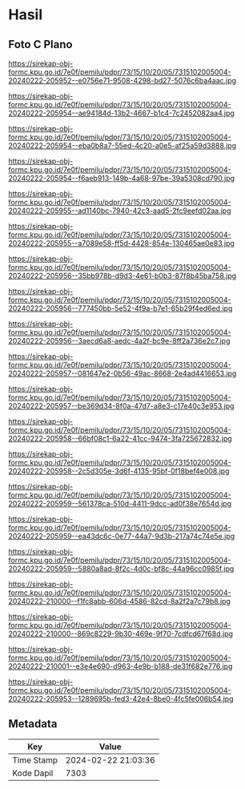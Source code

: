 # Hasil

## Foto C Plano

https://sirekap-obj-formc.kpu.go.id/7e0f/pemilu/pdpr/73/15/10/20/05/7315102005004-20240222-205952--e0756e71-9508-4298-bd27-5076c6ba4aac.jpg

https://sirekap-obj-formc.kpu.go.id/7e0f/pemilu/pdpr/73/15/10/20/05/7315102005004-20240222-205954--ae94184d-13b2-4667-b1c4-7c2452082aa4.jpg

https://sirekap-obj-formc.kpu.go.id/7e0f/pemilu/pdpr/73/15/10/20/05/7315102005004-20240222-205954--eba0b8a7-55ed-4c20-a0e5-af25a59d3888.jpg

https://sirekap-obj-formc.kpu.go.id/7e0f/pemilu/pdpr/73/15/10/20/05/7315102005004-20240222-205954--f6aeb913-149b-4a68-97be-39a5308cd790.jpg

https://sirekap-obj-formc.kpu.go.id/7e0f/pemilu/pdpr/73/15/10/20/05/7315102005004-20240222-205955--ad1140bc-7940-42c3-aad5-2fc9eefd02aa.jpg

https://sirekap-obj-formc.kpu.go.id/7e0f/pemilu/pdpr/73/15/10/20/05/7315102005004-20240222-205955--a7089e58-ff5d-4428-854e-130465ae0e83.jpg

https://sirekap-obj-formc.kpu.go.id/7e0f/pemilu/pdpr/73/15/10/20/05/7315102005004-20240222-205956--35bb978b-d9d3-4e61-b0b3-87f8b45ba758.jpg

https://sirekap-obj-formc.kpu.go.id/7e0f/pemilu/pdpr/73/15/10/20/05/7315102005004-20240222-205956--777450bb-5e52-4f9a-b7e1-65b29f4ed6ed.jpg

https://sirekap-obj-formc.kpu.go.id/7e0f/pemilu/pdpr/73/15/10/20/05/7315102005004-20240222-205956--3aecd6a8-aedc-4a2f-bc9e-8ff2a736e2c7.jpg

https://sirekap-obj-formc.kpu.go.id/7e0f/pemilu/pdpr/73/15/10/20/05/7315102005004-20240222-205957--081647e2-0b56-49ac-8668-2e4ad4416653.jpg

https://sirekap-obj-formc.kpu.go.id/7e0f/pemilu/pdpr/73/15/10/20/05/7315102005004-20240222-205957--be369d34-8f0a-47d7-a8e3-c17e40c3e953.jpg

https://sirekap-obj-formc.kpu.go.id/7e0f/pemilu/pdpr/73/15/10/20/05/7315102005004-20240222-205958--66bf08c1-6a22-41cc-9474-3fa725672832.jpg

https://sirekap-obj-formc.kpu.go.id/7e0f/pemilu/pdpr/73/15/10/20/05/7315102005004-20240222-205958--2c5d305e-3d6f-4135-95bf-0f18bef4e008.jpg

https://sirekap-obj-formc.kpu.go.id/7e0f/pemilu/pdpr/73/15/10/20/05/7315102005004-20240222-205959--561378ca-510d-4411-9dcc-ad0f38e7654d.jpg

https://sirekap-obj-formc.kpu.go.id/7e0f/pemilu/pdpr/73/15/10/20/05/7315102005004-20240222-205959--ea43dc6c-0e77-44a7-9d3b-217a74c74e5e.jpg

https://sirekap-obj-formc.kpu.go.id/7e0f/pemilu/pdpr/73/15/10/20/05/7315102005004-20240222-205959--5880a8ad-8f2c-4d0c-bf8c-44a96cc0985f.jpg

https://sirekap-obj-formc.kpu.go.id/7e0f/pemilu/pdpr/73/15/10/20/05/7315102005004-20240222-210000--f1fc8abb-606d-4586-82cd-8a2f2a7c79b8.jpg

https://sirekap-obj-formc.kpu.go.id/7e0f/pemilu/pdpr/73/15/10/20/05/7315102005004-20240222-210000--869c8229-9b30-469e-9f70-7cdfcd67f68d.jpg

https://sirekap-obj-formc.kpu.go.id/7e0f/pemilu/pdpr/73/15/10/20/05/7315102005004-20240222-210001--e3e4e690-d963-4e9b-b188-de31f682e776.jpg

https://sirekap-obj-formc.kpu.go.id/7e0f/pemilu/pdpr/73/15/10/20/05/7315102005004-20240222-205953--1289695b-fed3-42e4-8be0-4fc5fe006b54.jpg


## Metadata

| Key        | Value               |
| ---------- | ------------------- |
| Time Stamp | 2024-02-22 21:03:36 |
| Kode Dapil | 7303                |



